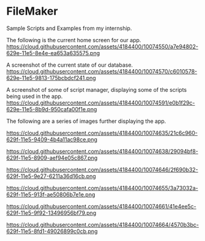 # FileMaker
Sample Scripts and Examples from my internship.

The following is the current home screen for our app.
https://cloud.githubusercontent.com/assets/4184400/10074550/a7e94802-629e-11e5-8e4e-ea653a635575.png


A screenshot of the current state of our database.
https://cloud.githubusercontent.com/assets/4184400/10074570/c6010578-629e-11e5-9813-175bcbdcf241.png



A screenshot of some of script manager, displaying some of the scripts being used in the app.
https://cloud.githubusercontent.com/assets/4184400/10074591/e0b1f29c-629e-11e5-8b9d-950cafa00f1e.png


The following are a series of images further displaying the app.

https://cloud.githubusercontent.com/assets/4184400/10074635/21c6c960-629f-11e5-9409-4b4a11ac98ce.png

https://cloud.githubusercontent.com/assets/4184400/10074638/29094bf8-629f-11e5-8909-aef94e05c867.png

https://cloud.githubusercontent.com/assets/4184400/10074646/2f690b32-629f-11e5-9e27-6211a36d16cb.png

https://cloud.githubusercontent.com/assets/4184400/10074655/3a73032a-629f-11e5-913f-ae50806b7e1e.png

https://cloud.githubusercontent.com/assets/4184400/10074661/41e4ee5c-629f-11e5-9f92-13496956bf79.png

https://cloud.githubusercontent.com/assets/4184400/10074664/4570b3bc-629f-11e5-8fd1-49026899c0cb.png

